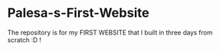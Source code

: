 # Palesa-s-First-Website
The repository is for my FIRST WEBSITE that I built in three days from scratch :D !
